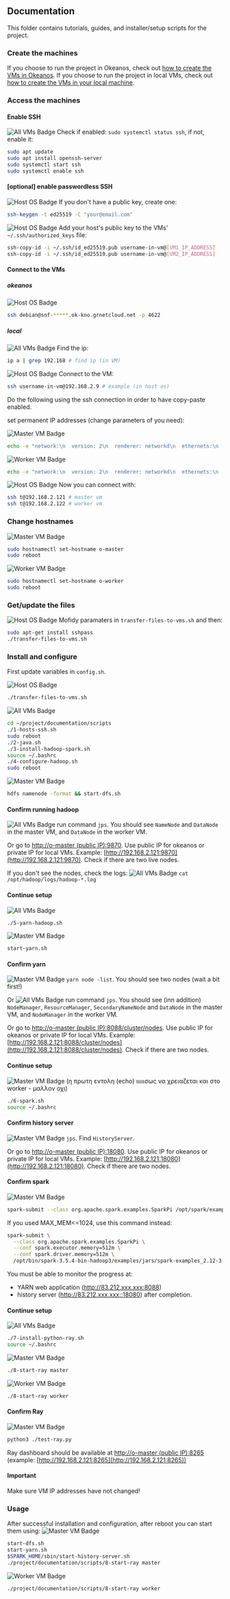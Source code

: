 ## Documentation

This folder contains tutorials, guides, and installer/setup scripts for the project.


### Create the machines

If you choose to run the project in Okeanos, check out [how to create the VMs in Okeanos](https://github.com/ntua-el20439/Big-Data-HDFS-Ray-vs-Spark/blob/main/documentation/tutorials/create-okeanos.md).
If you choose to run the project in local VMs, check out [how to create the VMs in your local machine](https://github.com/ntua-el20439/Big-Data-HDFS-Ray-vs-Spark/blob/main/documentation/tutorials/create-local.md).


### Access the machines

#### Enable SSH

![All VMs Badge](https://img.shields.io/badge/VM-All-ff5733) Check if enabled: `sudo systemctl status ssh`, if not, enable it:
```bash
sudo apt update
sudo apt install openssh-server
sudo systemctl start ssh
sudo systemctl enable ssh
```

#### [optional] enable passwordless SSH

![Host OS Badge](https://img.shields.io/badge/Host%20OS-4284f5) If you don't have a public key, create one:
```bash
ssh-keygen -t ed25519 -C "your@email.com"
```

![Host OS Badge](https://img.shields.io/badge/Host%20OS-4284f5) Add your host's public key to the VMs' `~/.ssh/authorized_keys` file:
```bash
ssh-copy-id -i ~/.ssh/id_ed25519.pub username-in-vm@[VM1_IP_ADDRESS]
ssh-copy-id -i ~/.ssh/id_ed25519.pub username-in-vm@[VM2_IP_ADDRESS]
```

#### Connect to the VMs

##### okeanos
![Host OS Badge](https://img.shields.io/badge/Host%20OS-4284f5)
```bash
ssh debian@snf-*****.ok-kno.grnetcloud.net -p 4622
```

##### local

![All VMs Badge](https://img.shields.io/badge/VM-All-ff5733) Find the ip:
```bash
ip a | grep 192.168 # find ip (in VM)
```

![Host OS Badge](https://img.shields.io/badge/Host%20OS-4284f5) Connect to the VM:
```bash
ssh username-in-vm@192.168.2.9 # example (in host os)
```

Do the following using the ssh connection in order to have copy-paste enabled.

set permanent IP addresses (change parameters of you need):

![Master VM Badge](https://img.shields.io/badge/VM-Master-f59542)
```bash
echo -e "network:\n  version: 2\n  renderer: networkd\n  ethernets:\n    enp0s3:\n      dhcp4: no\n      addresses:\n        - 192.168.2.121/24\n      gateway4: 192.168.2.1\n      nameservers:\n        addresses:\n          - 8.8.8.8\n          - 8.8.4.4" | sudo tee /etc/netplan/01-netcfg.yaml > /dev/null && sudo reboot
```

![Worker VM Badge](https://img.shields.io/badge/VM-Worker-f5dd42)
```bash
echo -e "network:\n  version: 2\n  renderer: networkd\n  ethernets:\n    enp0s3:\n      dhcp4: no\n      addresses:\n        - 192.168.2.122/24\n      gateway4: 192.168.2.1\n      nameservers:\n        addresses:\n          - 8.8.8.8\n          - 8.8.4.4" | sudo tee /etc/netplan/01-netcfg.yaml > /dev/null && sudo reboot
```

![Host OS Badge](https://img.shields.io/badge/Host%20OS-4284f5) Now you can connect with:
```bash
ssh t@192.168.2.121 # master vm
ssh t@192.168.2.122 # worker vm
```

### Change hostnames

![Master VM Badge](https://img.shields.io/badge/VM-Master-f59542)
```bash
sudo hostnamectl set-hostname o-master
sudo reboot
```

![Worker VM Badge](https://img.shields.io/badge/VM-Worker-f5dd42)
```bash
sudo hostnamectl set-hostname o-worker
sudo reboot
```

### Get/update the files

![Host OS Badge](https://img.shields.io/badge/Host%20OS-4284f5) Mofidy paramaters in `transfer-files-to-vms.sh` and then:
```bash
sudo apt-get install sshpass
./transfer-files-to-vms.sh
```

### Install and configure

First update variables in `config.sh`.

![Host OS Badge](https://img.shields.io/badge/Host%20OS-4284f5)
```bash
./transfer-files-to-vms.sh
```

![All VMs Badge](https://img.shields.io/badge/VM-All-ff5733)
```bash
cd ~/project/documentation/scripts
./1-hosts-ssh.sh
sudo reboot
./2-java.sh
./3-install-hadoop-spark.sh
source ~/.bashrc
./4-configure-hadoop.sh
sudo reboot
```

![Master VM Badge](https://img.shields.io/badge/VM-Master-f59542)
```bash
hdfs namenode -format && start-dfs.sh
```

#### Confirm running hadoop

![All VMs Badge](https://img.shields.io/badge/VM-All-ff5733) run command `jps`. You should see `NameNode` and `DataNode` in the master VM, and `DataNode` in the worker VM.

Or go to [http://o-master (public IP):9870](http://o-master:9870).
Use public IP for okeanos or private IP for local VMs. Example:
[http://192.168.2.121:9870](http://192.168.2.121:9870).
Check if there are two live nodes.

If you don't see the nodes, check the logs:
![All VMs Badge](https://img.shields.io/badge/VM-All-ff5733) `cat /opt/hadoop/logs/hadoop-*.log`

#### Continue setup

![All VMs Badge](https://img.shields.io/badge/VM-All-ff5733)
```bash
./5-yarn-hadoop.sh
```

![Master VM Badge](https://img.shields.io/badge/VM-Master-f59542)
```bash
start-yarn.sh
```

#### Confirm yarn

![Master VM Badge](https://img.shields.io/badge/VM-Master-f59542) `yarn node -list`. You should see two nodes (wait a bit first!)

Or 
![All VMs Badge](https://img.shields.io/badge/VM-All-ff5733) run command `jps`. You should see (inn addition) `NodeManager`, `ResourceManager`, `SecondaryNameNode` and `DataNode` in the master VM, and `NodeManager` in the worker VM.

Or go to [http://o-master (public IP):8088/cluster/nodes](http://o-master:8088/cluster/nodes).
Use public IP for okeanos or private IP for local VMs. Example:
[http://192.168.2.121:8088/cluster/nodes](http://192.168.2.121:8088/cluster/nodes).
Check if there are two nodes.

#### Continue setup

![Master VM Badge](https://img.shields.io/badge/VM-Master-f59542) (η πρωτη εντολη (echo) ιιιιισως να χρειαζεται και στο worker - μαλλον οχι)
```bash
./6-spark.sh
source ~/.bashrc
```

#### Confirm history server

![Master VM Badge](https://img.shields.io/badge/VM-Master-f59542) `jps`. Find `HistoryServer`.

Or go to [http://o-master (public IP):18080](http://o-master:18080).
Use public IP for okeanos or private IP for local VMs. Example:
[http://192.168.2.121:18080](http://192.168.2.121:18080).
Check if there are two nodes.

#### Confirm spark
![Master VM Badge](https://img.shields.io/badge/VM-Master-f59542)
```bash
spark-submit --class org.apache.spark.examples.SparkPi /opt/spark/examples/jars/spark-examples_2.12-3.5.0.jar 100
```

If you used MAX_MEM<=1024, use this command instead:
```bash
spark-submit \
  --class org.apache.spark.examples.SparkPi \
  --conf spark.executor.memory=512m \
  --conf spark.driver.memory=512m \
  /opt/bin/spark-3.5.4-bin-hadoop3/examples/jars/spark-examples_2.12-3.5.4.jar 100
```
You must be able to monitor the progress at:
- YARN web application (http://83.212.xxx.xxx:8088)
- history server (http://83.212.xxx.xxx::18080) after completion.

#### Continue setup
![All VMs Badge](https://img.shields.io/badge/VM-All-ff5733)
```bash
./7-install-python-ray.sh
source ~/.bashrc
```
![Master VM Badge](https://img.shields.io/badge/VM-Master-f59542)
```bash
./8-start-ray master
```
![Worker VM Badge](https://img.shields.io/badge/VM-Worker-f5dd42)
```bash
./8-start-ray worker
```

#### Confirm Ray

![Master VM Badge](https://img.shields.io/badge/VM-Master-f59542)
```bash
python3 ./test-ray.py
```
Ray dashboard should be available at [http://o-master (public IP):8265](http://o-master:8265) (example: [http://192.168.2.121:8265](http://192.168.2.121:8265))

#### Important

Make sure VM IP addresses have not changed!

### Usage

After successful installation and configuration, after reboot you can start them using:
![Master VM Badge](https://img.shields.io/badge/VM-Master-f59542)
```bash
start-dfs.sh
start-yarn.sh
$SPARK_HOME/sbin/start-history-server.sh
./project/documentation/scripts/8-start-ray master
```

![Worker VM Badge](https://img.shields.io/badge/VM-Worker-f5dd42)
```bash
./project/documentation/scripts/8-start-ray worker
```
